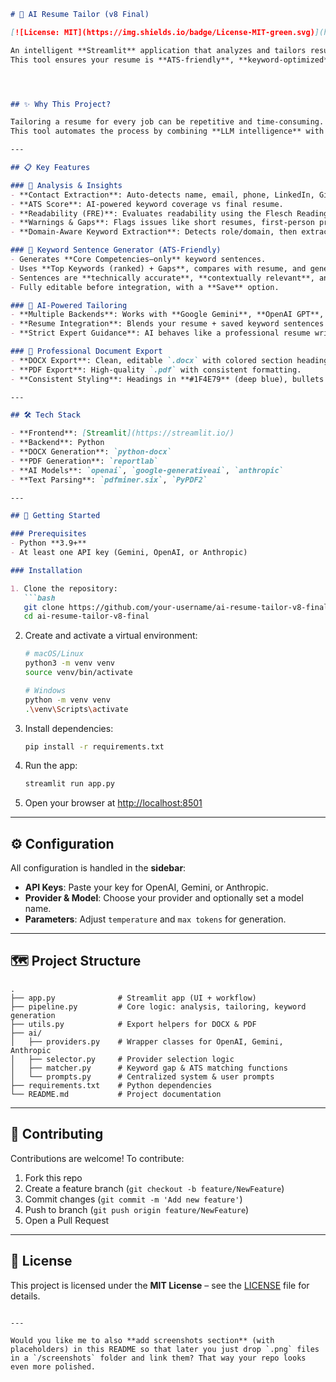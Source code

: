 ````markdown
# 🚀 AI Resume Tailor (v8 Final)

[![License: MIT](https://img.shields.io/badge/License-MIT-green.svg)](https://opensource.org/licenses/MIT)

An intelligent **Streamlit** application that analyzes and tailors resumes against job descriptions using powerful AI models.  
This tool ensures your resume is **ATS-friendly**, **keyword-optimized**, and **professionally exportable** in both DOCX and PDF formats.




## ✨ Why This Project?

Tailoring a resume for every job can be repetitive and time-consuming.  
This tool automates the process by combining **LLM intelligence** with ATS checks, ensuring your resume is always aligned with the target job description — **with Core Competencies enhanced automatically**.

---

## 📋 Key Features

### 🔬 Analysis & Insights
- **Contact Extraction**: Auto-detects name, email, phone, LinkedIn, GitHub (regex + AI refinement).
- **ATS Score**: AI-powered keyword coverage vs final resume.
- **Readability (FRE)**: Evaluates readability using the Flesch Reading Ease score.
- **Warnings & Gaps**: Flags issues like short resumes, first-person pronouns, or missing keywords.
- **Domain-Aware Keyword Extraction**: Detects role/domain, then extracts **tools, frameworks, and languages** tailored to that job.

### 🧩 Keyword Sentence Generator (ATS-Friendly)
- Generates **Core Competencies–only** keyword sentences.  
- Uses **Top Keywords (ranked) + Gaps**, compares with resume, and generates only new/needed bullets.  
- Sentences are **technically accurate**, **contextually relevant**, and **ATS-optimized**.  
- Fully editable before integration, with a **Save** option.

### 🤖 AI-Powered Tailoring
- **Multiple Backends**: Works with **Google Gemini**, **OpenAI GPT**, and **Anthropic Claude**.
- **Resume Integration**: Blends your resume + saved keyword sentences seamlessly, avoiding duplication.
- **Strict Expert Guidance**: AI behaves like a professional resume writer, ensuring output looks **native, structured, and polished**.

### 📄 Professional Document Export
- **DOCX Export**: Clean, editable `.docx` with colored section headings.
- **PDF Export**: High-quality `.pdf` with consistent formatting.
- **Consistent Styling**: Headings in **#1F4E79** (deep blue), bullets as `•`.

---

## 🛠️ Tech Stack

- **Frontend**: [Streamlit](https://streamlit.io/)  
- **Backend**: Python  
- **DOCX Generation**: `python-docx`  
- **PDF Generation**: `reportlab`  
- **AI Models**: `openai`, `google-generativeai`, `anthropic`  
- **Text Parsing**: `pdfminer.six`, `PyPDF2`  

---

## 🚀 Getting Started

### Prerequisites
- Python **3.9+**
- At least one API key (Gemini, OpenAI, or Anthropic)

### Installation

1. Clone the repository:
   ```bash
   git clone https://github.com/your-username/ai-resume-tailor-v8-final.git
   cd ai-resume-tailor-v8-final
````

2. Create and activate a virtual environment:

   ```bash
   # macOS/Linux
   python3 -m venv venv
   source venv/bin/activate

   # Windows
   python -m venv venv
   .\venv\Scripts\activate
   ```

3. Install dependencies:

   ```bash
   pip install -r requirements.txt
   ```

4. Run the app:

   ```bash
   streamlit run app.py
   ```

5. Open your browser at [http://localhost:8501](http://localhost:8501)

---

## ⚙️ Configuration

All configuration is handled in the **sidebar**:

* **API Keys**: Paste your key for OpenAI, Gemini, or Anthropic.
* **Provider & Model**: Choose your provider and optionally set a model name.
* **Parameters**: Adjust `temperature` and `max tokens` for generation.

---

## 🗺️ Project Structure

```
.
├── app.py              # Streamlit app (UI + workflow)
├── pipeline.py         # Core logic: analysis, tailoring, keyword generation
├── utils.py            # Export helpers for DOCX & PDF
├── ai/
│   ├── providers.py    # Wrapper classes for OpenAI, Gemini, Anthropic
│   ├── selector.py     # Provider selection logic
│   ├── matcher.py      # Keyword gap & ATS matching functions
│   └── prompts.py      # Centralized system & user prompts
├── requirements.txt    # Python dependencies
└── README.md           # Project documentation
```

---

## 🤝 Contributing

Contributions are welcome!
To contribute:

1. Fork this repo
2. Create a feature branch (`git checkout -b feature/NewFeature`)
3. Commit changes (`git commit -m 'Add new feature'`)
4. Push to branch (`git push origin feature/NewFeature`)
5. Open a Pull Request

---

## 📜 License

This project is licensed under the **MIT License** – see the [LICENSE](LICENSE) file for details.

```

---

Would you like me to also **add screenshots section** (with placeholders) in this README so that later you just drop `.png` files in a `/screenshots` folder and link them? That way your repo looks even more polished.
```
